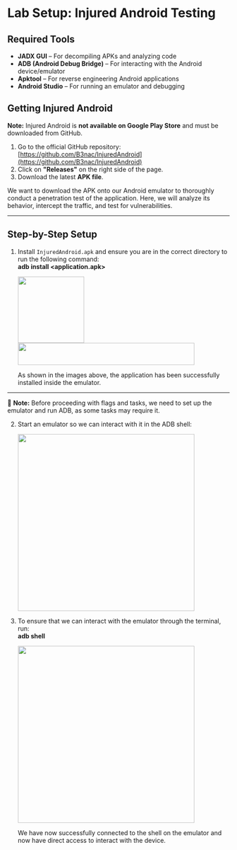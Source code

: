 # Lab Setup: Injured Android Testing

## Required Tools
- **JADX GUI** – For decompiling APKs and analyzing code
- **ADB (Android Debug Bridge)** – For interacting with the Android device/emulator
- **Apktool** – For reverse engineering Android applications
- **Android Studio** – For running an emulator and debugging

## Getting Injured Android
**Note:** Injured Android is **not available on Google Play Store** and must be downloaded from GitHub.

1. Go to the official GitHub repository:  
   [https://github.com/B3nac/InjuredAndroid](https://github.com/B3nac/InjuredAndroid)
2. Click on **"Releases"** on the right side of the page.
3. Download the latest **APK file**.

We want to download the APK onto our Android emulator to thoroughly conduct a penetration test of the application.
Here, we will analyze its behavior, intercept the traffic, and test for vulnerabilities.

---

## Step-by-Step Setup

1. Install `InjuredAndroid.apk` and ensure you are in the correct directory to run the following command:  
   **adb install <application.apk>**
   
    <img src="https://github.com/user-attachments/assets/845a2801-0fc6-4e15-bdcb-4669c0e35d9c" width="150">
    
   <img src="https://github.com/user-attachments/assets/e0377c1e-8711-4c39-9d24-c73da04c0d6f" width="400" height="50">
   
   As shown in the images above, the application has been successfully installed inside the emulator.  

---

📌 **Note:** Before proceeding with flags and tasks, we need to set up the emulator and run ADB, as some tasks may require it.


2. Start an emulator so we can interact with it in the ADB shell:  
   
   <img src="https://github.com/user-attachments/assets/f0b22ec3-b76b-4047-9f88-ebd707901897" width="400">

3. To ensure that we can interact with the emulator through the terminal, run:  
   **adb shell**
   
   <img src="https://github.com/user-attachments/assets/437f9cd2-954c-4458-8470-e3efda2dcdc9" width=400>

   We have now successfully connected to the shell on the emulator and now have direct access to interact with the device. 
